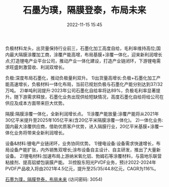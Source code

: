 ﻿---
title: 石墨为璞，隔膜登泰，布局未来
date: 2022-11-15 15:45
tags:
- 璞泰来
updated: 1970-01-01 08:00:00
---

负极材料龙头，出货量保持行业前三，石墨化加工高度自给，毛利率维持高位;国内最大隔膜涂覆加工商，涂覆产能高增，布局基膜+涂覆一体化，迎来新利润增长点;打造锂电产业平台公司，推动产业一体化建设，打造产业链闭环，下游锂电需求旺盛刺激营收、利润双增长。

负极:深度布局石墨化，推动负极量利双升。
1)出货量高增长:负极+石墨化加工产能高速增长，负极材料一体化布局，当前已规划负极与石墨化产能分别达到37/32万吨。
2)单吨利润提升:2023年公司石墨化自给率将达89%，负极毛利率显著提升。随下游需求释放，石墨化业务出现供给短缺情况，高度石墨化自给将给公司在供应及成本方面带来巨大优势。
<!-- more -->
隔膜:隔膜涂覆一体化，全新利润增长点。
1)涂覆产能放量:涂覆产能将从2021年30亿平米提升至2025年105亿平米(含20亿平米隔膜涂覆一体化)。
2)一体化业务:国内最大涂覆供应商，借助优质客户优势，进入隔膜行业，20亿平米基膜+涂覆一体化业务将带来全新利润增长。

设备&材料:锂电产业链闭环，业务协同优势。
1)锂电设备:设备需求快速增长，布局设备产能扩张，内外销售双增长;涂布设备自主设计、自主研发，推出了大量新设备。
2)锂电材料:加速布局上游纳米氧化铝、勃姆石等涂覆材料，与茵地乐联营粘接剂、提高铝塑包装膜产能。
3)控股东阳光PVDF业务，预计2022-2024年PVDF产品收入将由2021年4.5亿元，提升至25/35/44.8亿元，CAGR为116%。

[石墨为璞，隔膜登泰，布局未来](https://url12.ctfile.com/f/3948612-723797818-627f30?p=3054)
(访问密码: 3054)
